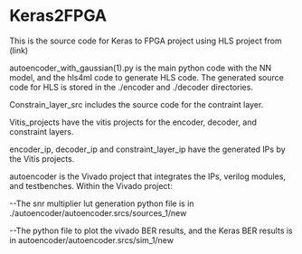 # Keras2FPGA
This is the source code for Keras to FPGA project using HLS project from (link)

autoencoder_with_gaussian(1).py is the main python code with the NN model, and the hls4ml code to generate HLS code. 
The generated source code for HLS is stored in the ./encoder and ./decoder directories. 

Constrain_layer_src includes the source code for the contraint layer. 

Vitis_projects have the vitis projects for the encoder, decoder, and constraint layers.

encoder_ip, decoder_ip and constraint_layer_ip have the generated IPs by the Vitis projects.

autoencoder is the Vivado project that integrates the IPs, verilog modules, and testbenches. Within the Vivado project:

--The snr multiplier lut generation python file is in ./autoencoder/autoencoder.srcs/sources_1/new

--The python file to plot the vivado BER results, and the Keras BER results is in autoencoder/autoencoder.srcs/sim_1/new

